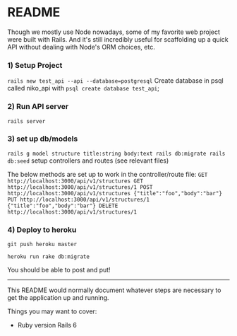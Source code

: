 # README

Though we mostly use Node nowadays, some of my favorite web project were built with Rails. And it's still incredibly useful for scaffolding up a quick API without dealing with Node's ORM choices, etc.


### 1) Setup Project

`rails new test_api --api --database=postgresql`
Create database in psql called niko_api with `psql create database test_api`;

### 2) Run API server
`rails server`

### 3) set up db/models
`rails g model structure title:string body:text
rails db:migrate
rails db:seed`
setup controllers and routes (see relevant files)

The below methods are set up to work in the controller/route file:
`GET http://localhost:3000/api/v1/structures
GET http://localhost:3000/api/v1/structures/1
POST http://localhost:3000/api/v1/structures {"title":"foo","body":"bar"}
PUT http://localhost:3000/api/v1/structures/1 {"title":"foo","body":"bar"}
DELETE http://localhost:3000/api/v1/structures/1`


### 4) Deploy to heroku

`git push heroku master`

`heroku run rake db:migrate`

You should be able to post and put!

-----

This README would normally document whatever steps are necessary to get the
application up and running.

Things you may want to cover:

* Ruby version
Rails 6
